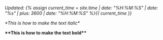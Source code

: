*Updated: {% assign current_time = site.time | date: "%H:%M:%S" | date: "%s" | plus: 3600 | date: "%H:%M:%S" %}{{ current_time }}*

*\*This is how to make the text italic\** 

**\*\*This is how to make the text bold\*\***


